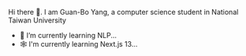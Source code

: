 Hi there 👋. I am Guan-Bo Yang, a computer science student in National Taiwan University

- 🔬 I’m currently learning NLP...
- 🕸️ I'm currently learning Next.js 13...

<!-- ### My Status -->

<!-- [![Anurag's GitHub stats](https://github-readme-stats.vercel.app/api?username=guanboo-yang&show_icons=true)](https://github.com/anuraghazra/github-readme-stats) -->

<!-- [![Top Langs](https://github-readme-stats.vercel.app/api/top-langs/?username=guanboo-yang&layout=compact&show_icons=true&langs_count=5&hide=html,css)](https://github.com/anuraghazra/github-readme-stats) -->
